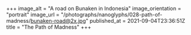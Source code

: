 +++
image_alt = "A road on Bunaken in Indonesia"
image_orientation = "portrait"
image_url = "/photographs/nanoglyphs/028-path-of-madness/bunaken-road@2x.jpg"
published_at = 2021-09-04T23:36:51Z
title = "The Path of Madness"
+++

